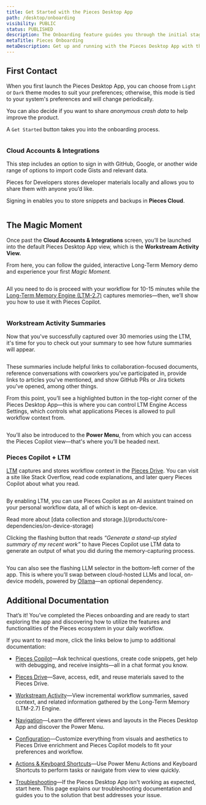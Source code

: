 ```yaml
---
title: Get Started with the Pieces Desktop App
path: /desktop/onboarding
visibility: PUBLIC
status: PUBLISHED
description: The Onboarding feature guides you through the initial stages of the Pieces Desktop App and sets you on your way to using the Long-Term Memory (LTM-2.7) Engine.
metaTitle: Pieces Onboarding
metaDescription: Get up and running with the Pieces Desktop App with this guided LTM + Pieces Copilot onboarding experience.
---
```


## First Contact

When you first launch the Pieces Desktop App, you can choose from `Light` or `Dark` theme modes to suit your preferences; otherwise, this mode is tied to your system's preferences and will change periodically.

You can also decide if you want to share *anonymous crash data* to help improve the product.

A `Get Started` button takes you into the onboarding process.

<Image src="https://storage.googleapis.com/hashnode_product_documentation_assets/desktop_app_assets/onboarding/second_rv_pfd_onboarding/revised_step_1.png" alt="" align="center" fullwidth="true" />

### Cloud Accounts & Integrations

This step includes an option to sign in with GitHub, Google, or another wide range of options to import code Gists and relevant data.

Pieces for Developers stores developer materials locally and allows you to share them with anyone you’d like.

Signing in enables you to store snippets and backups in **Pieces Cloud**.

<Image src="https://storage.googleapis.com/hashnode_product_documentation_assets/desktop_app_assets/onboarding/second_rv_pfd_onboarding/revised_login_page.png" alt="" align="center" fullwidth="true" />

## The Magic Moment

Once past the **Cloud Accounts & Integrations** screen, you’ll be launched into the default Pieces Desktop App view, which is the **Workstream Activity View.**

From here, you can follow the guided, interactive Long-Term Memory demo and experience your first *Magic Moment.*

<Image src="https://storage.googleapis.com/hashnode_product_documentation_assets/desktop_app_assets/onboarding/second_rv_pfd_onboarding/step_2_gif.gif" alt="" align="center" fullwidth="true" />

All you need to do is proceed with your workflow for 10-15 minutes while the [Long-Term Memory Engine (LTM-2.7)](/products/core-dependencies/pieces-os#ltm-27) captures memories—then, we’ll show you how to use it with Pieces Copilot.

<Image src="https://storage.googleapis.com/hashnode_product_documentation_assets/desktop_app_assets/onboarding/second_rv_pfd_onboarding/step_3_completed_workflow_memories_gathering.png" alt="" align="center" fullwidth="true" />

### Workstream Activity Summaries

Now that you've successfully captured over 30 memories using the LTM, it's time for you to check out your summary to see how future summaries will appear.

<Image src="https://storage.googleapis.com/hashnode_product_documentation_assets/desktop_app_assets/desktop_app_MAIN/new_media/Desktop%20App/gif_of_exploring_rollups.gif" alt="" align="center" fullwidth="true" />

These summaries include helpful links to collaboration-focused documents, reference conversations with coworkers you've participated in, provide links to articles you've mentioned, and show GitHub PRs or Jira tickets you've opened, among other things.

From this point, you’ll see a highlighted button in the top-right corner of the Pieces Desktop App—this is where you can control LTM Engine Access Settings, which controls what applications Pieces is allowed to pull workflow context from.

<Image src="https://storage.googleapis.com/hashnode_product_documentation_assets/desktop_app_assets/desktop_app_MAIN/new_media/Settings/Support%20%26%20Information/scrolling_power_menu.gif" alt="" align="center" fullwidth="true" />

You’ll also be introduced to the **Power Menu**, from which you can access the Pieces Copilot view—that's where you’ll be headed next.

### Pieces Copilot + LTM

[LTM](/products/core-dependencies/pieces-os#ltm-27) captures and stores workflow context in the [Pieces Drive](/products/core-dependencies/pieces-os#pieces-drive). You can visit a site like Stack Overflow, read code explanations, and later query Pieces Copilot about what you read.

<Image src="https://storage.googleapis.com/hashnode_product_documentation_assets/desktop_app_assets/desktop_app_MAIN/new_media/Desktop%20App/switching_llms_and_chatting.gif" alt="" align="center" fullwidth="true" />

By enabling LTM, you can use Pieces Copilot as an AI assistant trained on your personal workflow data, all of which is kept on-device.

<Callout type="info">
  Read more about [data collection and storage.](/products/core-dependencies/on-device-storage)
</Callout>

Clicking the flashing button that reads *“Generate a stand-up styled summary of my recent work”* to have Pieces Copilot use LTM data to generate an output of what you did during the memory-capturing process.

<Image src="https://storage.googleapis.com/hashnode_product_documentation_assets/desktop_app_assets/desktop_app_MAIN/new_media/gif_of_generating_a_standup_styled_summary.gif" alt="" align="center" fullwidth="true" />

You can also see the flashing LLM selector in the bottom-left corner of the app. This is where you’ll swap between cloud-hosted LLMs and local, on-device models, powered by [Ollama](/products/core-dependencies/ollama)—an optional dependency.

## Additional Documentation

That’s it! You’ve completed the Pieces onboarding and are ready to start exploring the app and discovering how to utilize the features and functionalities of the Pieces ecosystem in your daily workflow.

If you want to read more, click the links below to jump to additional documentation:

* [Pieces Copilot](/products/desktop/copilot)—Ask technical questions, create code snippets, get help with debugging, and receive insights—all in a chat format you know.

* [Pieces Drive](/products/desktop/drive)—Save, access, edit, and reuse materials saved to the Pieces Drive.

* [Workstream Activity](/products/desktop/workstream-activity)—View incremental workflow summaries, saved context, and related information gathered by the Long-Term Memory (LTM-2.7) Engine.

* [Navigation](/products/desktop/navigation)—Learn the different views and layouts in the Pieces Desktop App and discover the Power Menu.

* [Configuration](/products/desktop/configuration)—Customize everything from visuals and aesthetics to Pieces Drive enrichment and Pieces Copilot models to fit your preferences and workflow.

* [Actions & Keyboard Shortcuts](/products/desktop/actions)—Use Power Menu Actions and Keyboard Shortcuts to perform tasks or navigate from view to view quickly.

* [Troubleshooting](/products/desktop/troubleshooting)—If the Pieces Desktop App isn't working as expected, start here. This page explains our troubleshooting documentation and guides you to the solution that best addresses your issue.